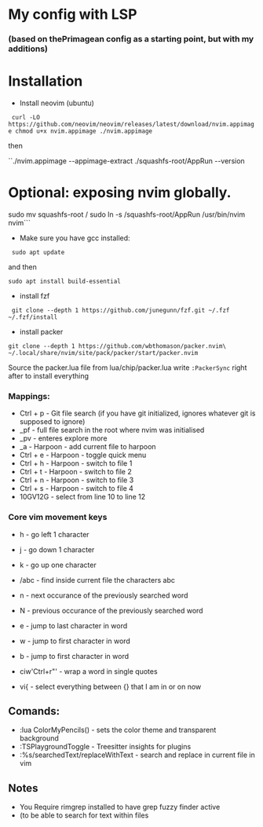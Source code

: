 # My config with LSP 
### (based on thePrimagean config as a starting point, but with my additions)

# Installation

* Install neovim (ubuntu)

`` curl -LO https://github.com/neovim/neovim/releases/latest/download/nvim.appimage
chmod u+x nvim.appimage
./nvim.appimage``

then

``./nvim.appimage --appimage-extract
./squashfs-root/AppRun --version

# Optional: exposing nvim globally.
sudo mv squashfs-root /
sudo ln -s /squashfs-root/AppRun /usr/bin/nvim
nvim```

* Make sure you have gcc installed:

`` sudo apt update``

and then 

`` sudo apt install build-essential ``

 * install fzf
 
 `` git clone --depth 1 https://github.com/junegunn/fzf.git ~/.fzf
~/.fzf/install``

* install packer 

`` git clone --depth 1 https://github.com/wbthomason/packer.nvim\
 ~/.local/share/nvim/site/pack/packer/start/packer.nvim ``

 Source the packer.lua file from lua/chip/packer.lua
 write ``:PackerSync`` right after to install everything
### Mappings:

* Ctrl + p - Git file search (if you have git initialized, ignores whatever git is supposed to ignore)
* _pf - full file search in the root where nvim was initialised
* _pv - enteres explore more
* _a - Harpoon - add current file to harpoon
* Ctrl + e - Harpoon - toggle quick menu
* Ctrl + h - Harpoon - switch to file 1
* Ctrl + t - Harpoon - switch to file 2
* Ctrl + n - Harpoon - switch to file 3
* Ctrl + s - Harpoon - switch to file 4
* 10GV12G - select from line 10 to line 12

### Core vim movement keys
* h - go left 1 character
* j - go down 1 character
* k - go up one character
* /abc - find inside current file the characters abc
* n - next occurance of the previously searched word
* N - previous occurance of the previously searched word
* e - jump to last character in word
* w - jump to first character in word
* b - jump to first character in word
* ciw'Ctrl+r"' - wrap a word in single quotes

 * vi{ - select everything between {} that I am in or on now

## Comands:

* :lua ColorMyPencils() - sets the color theme and transparent background
* :TSPlaygroundToggle - Treesitter insights for plugins
* :%s/searchedText/replaceWithText - search and replace in current file in vim

## Notes

* You Require rimgrep installed to have grep fuzzy finder active
* (to be able to search for text within files
